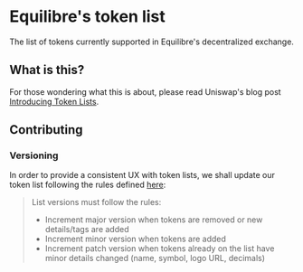 # Equilibre's token list

The list of tokens currently supported in Equilibre's decentralized exchange.

## What is this?

For those wondering what this is about, please read Uniswap's blog post [Introducing Token Lists](https://uniswap.org/blog/token-lists).

## Contributing

### Versioning

In order to provide a consistent UX with token lists, we shall update our token list following the rules defined [here](https://github.com/uniswap/token-lists#semantic-versioning):

> List versions must follow the rules:
>
> - Increment major version when tokens are removed or new details/tags are added
> - Increment minor version when tokens are added
> - Increment patch version when tokens already on the list have minor details changed (name, symbol, logo URL, decimals)

